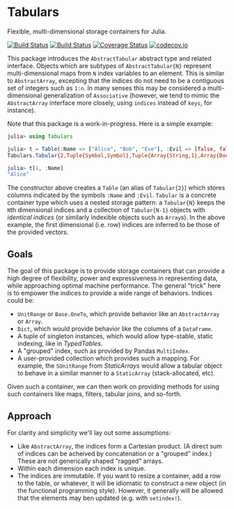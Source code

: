 # Tabulars

Flexible, multi-dimensional storage containers for Julia.

[![Build Status](https://travis-ci.org/andyferris/Tabulars.jl.svg?branch=master)](https://travis-ci.org/andyferris/Tabulars.jl)
[![Build Status](https://ci.appveyor.com/api/projects/status/7nx9q1b5ogrysafk?svg=true)](https://ci.appveyor.com/project/andyferris/tabulars-jl)
[![Coverage Status](https://coveralls.io/repos/andyferris/Tabulars.jl/badge.svg?branch=master&service=github)](https://coveralls.io/github/andyferris/Tabulars.jl?branch=master)
[![codecov.io](http://codecov.io/github/andyferris/Tabulars.jl/coverage.svg?branch=master)](http://codecov.io/github/andyferris/Tabulars.jl?branch=master)

This package introduces the `AbstractTabular` abstract type and related
interface. Objects which are subtypes of `AbstractTabular{N}` represent
multi-dimensional maps from `N` index variables to an element. This is similar
to `AbstractArray`, excepting that the indices do not need to be a contiguous
set of integers such as `1:n`. In many senses this may be considered a
multi-dimensional generalization of `Associative` (however, we tend to mimic
the `AbstractArray` interface more closely, using `indices` instead of `keys`,
for instance).

Note that this package is a work-in-progress. Here is a simple example:

```julia
julia> using Tabulars

julia> t = Table(:Name => ["Alice", "Bob", "Eve"], :Evil => [false, false, true])
Tabulars.Tabular{2,Tuple{Symbol,Symbol},Tuple{Array{String,1},Array{Bool,1}}}((:Name, :Evil), (String["Alice", "Bob", "Eve"], Bool[false, false, true]))

julia> t[1, :Name]
"Alice"
```

The constructor above creates a `Table` (an alias of `Tabular{2}`) which stores
columns indicated by the symbols `:Name` and `:Evil`. `Tabular` is a concrete
container type which uses a nested storage pattern: a `Tabular{N}` keeps the
`N`th dimensional indices and a collection of `Tabular{N-1}` objects with
*identical indices* (or similarly indexible objects such as `Array`s). In the
above example, the first dimensional (i.e. row) indices are inferred to be those
of the provided vectors.

## Goals

The goal of this package is to provide storage containers that can provide a
high degree of flexibility, power and expressiveness in representing data, while
approaching optimal machine performance. The general "trick" here is to empower
the indices to provide a wide range of behaviors. Indices could be:

 * `UnitRange` or `Base.OneTo`, which provide behavior like an `AbstractArray`
   or `Array`.
 * `Dict`, which would provide behavior like the columns of a `DataFrame`.
 * A tuple of singleton instances, which would allow type-stable, static
   indexing, like in *TypedTables*.
 * A "grouped" index, such as provided by Pandas `MultiIndex`.
 * A user-provided collection which provides such a mapping. For example, the
   `SUnitRange` from *StaticArrays* would allow a tabular object to behave in a
   similar manner to a `StaticArray` (stack-allocated, etc).

Given such a container, we can then work on providing methods for using such
containers like maps, filters, tabular joins, and so-forth.

## Approach

For clarity and simplicity we'll lay out some assumptions:

 * Like `AbstractArray`, the indices form a Cartesian product. (A direct sum of
   indices can be acheived by concatenation or a "grouped" index.) These are not
   generically shaped "ragged" arrays.
 * Within each dimension each index is unique.
 * The indices are immutable. If you want to resize a container, add a row to
   the table, or whatever, it will be idiomatic to construct a new object (in
   the functional programming style). However, it generally will be allowed that
   the elements may ben updated (e.g. with `setindex!`).
